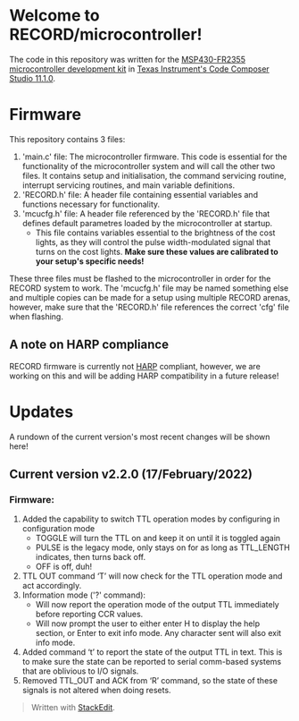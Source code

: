 # Welcome to RECORD/microcontroller!
The code in this repository was written for the [MSP430-FR2355 microcontroller development kit](https://www.ti.com/tool/MSP-EXP430FR2355) in [Texas Instrument's Code Composer Studio 11.1.0](https://www.ti.com/tool/download/CCSTUDIO/11.1.0.00011).

# Firmware
This repository contains 3 files:

 1. 'main.c' file: The microcontroller firmware. This code is essential for the functionality of the microcontroller system and will call the other two files. It contains setup and initialisation, the command servicing routine, interrupt servicing routines, and main variable definitions.
 2. 'RECORD.h' file: A header file containing essential variables and functions necessary for functionality.
 3. 'mcucfg.h' file: A header file referenced by the 'RECORD.h' file that defines default parametres loaded by the microcontroller at startup.
	 - This file contains variables essential to the brightness of the cost lights, as they will control the pulse width-modulated signal that turns on the cost lights.  **Make sure these values are calibrated to your setup's specific needs!**
 
 These three files must be flashed to the microcontroller in order for the RECORD system to work. The 'mcucfg.h' file may be named something else and multiple copies can be made for a setup using multiple RECORD arenas, however, make sure that the 'RECORD.h' file references the correct 'cfg' file when flashing.

## A note on HARP compliance
RECORD firmware is currently not [HARP](https://harp-tech.org/) compliant, however, we are working on this and will be adding HARP compatibility in a future release!

# Updates
A rundown of the current version's most recent changes will be shown here!

## Current version v2.2.0 (17/February/2022) 
### Firmware:
 1. Added the capability to switch TTL operation modes by configuring in configuration mode
	 - TOGGLE will turn the TTL on and keep it on until it is toggled again
	 -  PULSE is the legacy mode, only stays on for as long as TTL_LENGTH
	   indicates, then turns back off. 
	 - OFF is off, duh!
 2. TTL OUT command ‘T’ will now check for the TTL operation mode and act accordingly.
 3. Information mode ('?' command):
	- Will now report the operation mode of the output TTL immediately before reporting CCR values.
	- Will now prompt the user to either enter H to display the help section, or Enter to exit info mode. Any character sent will also exit info mode.
 4. Added command ‘t’ to report the state of the output TTL in text. This is to make sure the state can be reported to serial comm-based systems that are oblivious to I/O signals.
 5. Removed TTL_OUT and ACK from ‘R’ command, so the state of these signals is not altered when doing resets.


> Written with [StackEdit](https://stackedit.io/).
<!--stackedit_data:
eyJoaXN0b3J5IjpbLTU4MTc2NDIxOF19
-->
